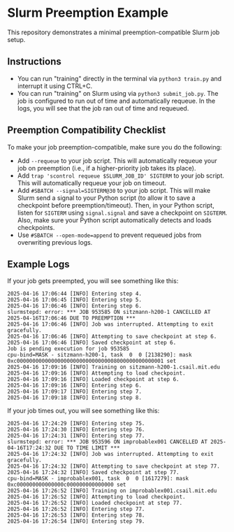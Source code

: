 # Slurm Preemption Example

This repository demonstrates a minimal preemption-compatible Slurm job setup.

## Instructions

* You can run "training" directly in the terminal via `python3 train.py` and interrupt it using CTRL+C.
* You can run "training" on Slurm using via `python3 submit_job.py`. The job is configured to run out of time and automatically requeue. In the logs, you will see that the job ran out of time and requeued.

## Preemption Compatibility Checklist

To make your job preemption-compatible, make sure you do the following:

- Add `--requeue` to your job script. This will automatically requeue your job on preemption (i.e., if a higher-priority job takes its place).
- Add `trap 'scontrol requeue $SLURM_JOB_ID' SIGTERM` to your job script. This will automatically requeue your job on timeout.
- Add `#SBATCH --signal=SIGTERM@30` to your job script. This will make Slurm send a signal to your Python script (to allow it to save a checkpoint before preemption/timeout). Then, in your Python script, listen for `SIGTERM` using `signal.signal` and save a checkpoint on `SIGTERM`. Also, make sure your Python script automatically detects and loads checkpoints.
- Use `#SBATCH --open-mode=append` to prevent requeued jobs from overwriting previous logs.

## Example Logs

If your job gets preempted, you will see something like this:

```
2025-04-16 17:06:44 [INFO] Entering step 4.
2025-04-16 17:06:45 [INFO] Entering step 5.
2025-04-16 17:06:46 [INFO] Entering step 6.
slurmstepd: error: *** JOB 953585 ON sitzmann-h200-1 CANCELLED AT 2025-04-16T17:06:46 DUE TO PREEMPTION ***
2025-04-16 17:06:46 [INFO] Job was interrupted. Attempting to exit gracefully.
2025-04-16 17:06:46 [INFO] Attempting to save checkpoint at step 6.
2025-04-16 17:06:46 [INFO] Saved checkpoint at step 6.
Job is pending execution for job 953585
cpu-bind=MASK - sitzmann-h200-1, task  0  0 [2138290]: mask 0xc00000000000000000000000000000008000000000000001 set
2025-04-16 17:09:16 [INFO] Training on sitzmann-h200-1.csail.mit.edu
2025-04-16 17:09:16 [INFO] Attempting to load checkpoint.
2025-04-16 17:09:16 [INFO] Loaded checkpoint at step 6.
2025-04-16 17:09:16 [INFO] Entering step 6.
2025-04-16 17:09:17 [INFO] Entering step 7.
2025-04-16 17:09:18 [INFO] Entering step 8.
```

If your job times out, you will see something like this:

```
2025-04-16 17:24:29 [INFO] Entering step 75.
2025-04-16 17:24:30 [INFO] Entering step 76.
2025-04-16 17:24:31 [INFO] Entering step 77.
slurmstepd: error: *** JOB 953596 ON improbablex001 CANCELLED AT 2025-04-16T17:24:32 DUE TO TIME LIMIT ***
2025-04-16 17:24:32 [INFO] Job was interrupted. Attempting to exit gracefully.
2025-04-16 17:24:32 [INFO] Attempting to save checkpoint at step 77.
2025-04-16 17:24:32 [INFO] Saved checkpoint at step 77.
cpu-bind=MASK - improbablex001, task  0  0 [1617279]: mask 0xc000000000000000c000000000000000 set
2025-04-16 17:26:52 [INFO] Training on improbablex001.csail.mit.edu
2025-04-16 17:26:52 [INFO] Attempting to load checkpoint.
2025-04-16 17:26:52 [INFO] Loaded checkpoint at step 77.
2025-04-16 17:26:52 [INFO] Entering step 77.
2025-04-16 17:26:53 [INFO] Entering step 78.
2025-04-16 17:26:54 [INFO] Entering step 79.
```
